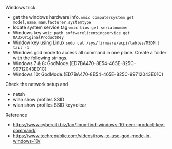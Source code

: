 Windows trick.

* get the windows hardware info. ```wmic computersystem get model,name,manufacturer,systemtype```
* locate system service tag ```wmic bios get serialnumber```
* Windows key ```wmic path softwarelicensingservice get OA3xOriginalProductKey```
* Window key using Linux ```sudo cat /sys/firmware/acpi/tables/MSDM | tail -1```
* Windows god mode to access all command in one place. Create a folder with the following strings.  
* Windows 7 & 8: GodMode.{ED7BA470-8E54-465E-825C-99712043E01C} 
* Windows 10: GodMode.{ED7BA470-8E54-465E-825C-99712043E01C}

Check the network setup and 
* netsh 
* wlan show profiles SSID 
* wlan show profiles SSID key=clear

Reference 
* https://www.cyberciti.biz/faq/linux-find-windows-10-oem-product-key-command/
* https://www.techrepublic.com/videos/how-to-use-god-mode-in-windows-10/
